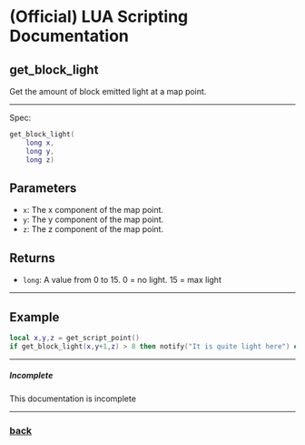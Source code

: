 
# (Official) LUA Scripting Documentation

## get_block_light

Get the amount of block emitted light at a map point.

___

Spec:

```lua
get_block_light(
	long x,
	long y,
	long z)
```

## Parameters

- `x`: The x component of the map point.
- `y`: The y component of the map point.
- `z`: The z component of the map point.

## Returns

- `long`: A value from 0 to 15. 0 = no light. 15 = max light

___

## Example

```lua
local x,y,z = get_script_point()
if get_block_light(x,y+1,z) > 8 then notify("It is quite light here") end
```

___

##### Incomplete

This documentation is incomplete

___

### [back](../blocks)
